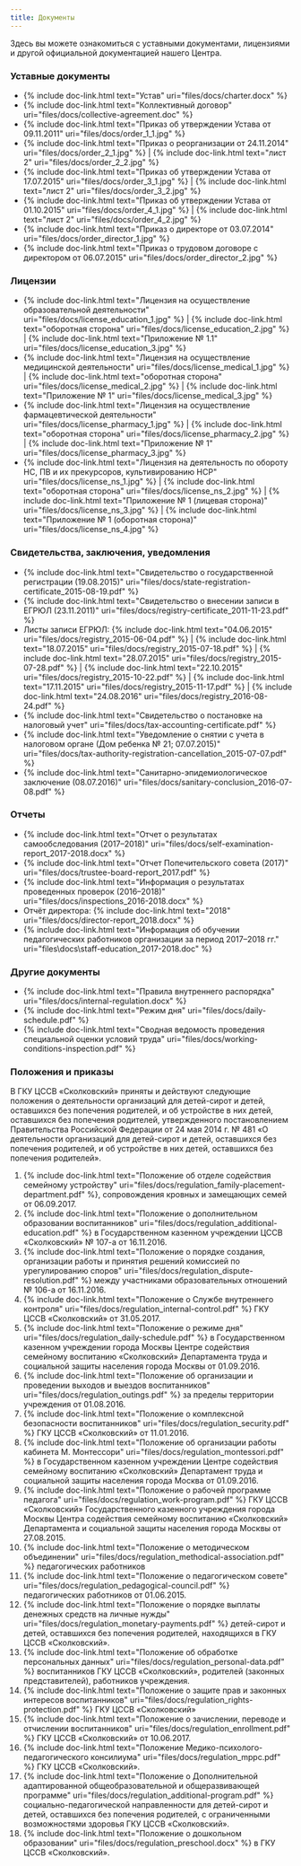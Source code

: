 ```yaml
---
title: Документы
---
```


Здесь вы можете ознакомиться с уставными документами, лицензиями и другой официальной документацией нашего Центра.

### Уставные документы
* {% include doc-link.html text="Устав" uri="files/docs/charter.docx" %}
* {% include doc-link.html text="Коллективный договор" uri="files/docs/collective-agreement.doc" %}
* {% include doc-link.html text="Приказ об утверждении Устава от 09.11.2011" uri="files/docs/order_1_1.jpg" %}
* {% include doc-link.html text="Приказ о реорганизации от 24.11.2014" uri="files/docs/order_2_1.jpg" %} |
  {% include doc-link.html text="лист 2" uri="files/docs/order_2_2.jpg" %}
* {% include doc-link.html text="Приказ об утверждении Устава от 17.07.2015" uri="files/docs/order_3_1.jpg" %} |
  {% include doc-link.html text="лист 2" uri="files/docs/order_3_2.jpg" %}
* {% include doc-link.html text="Приказ об утверждении Устава от 01.10.2015" uri="files/docs/order_4_1.jpg" %} |
  {% include doc-link.html text="лист 2" uri="files/docs/order_4_2.jpg" %}
* {% include doc-link.html text="Приказ о директоре от 03.07.2014" uri="files/docs/order_director_1.jpg" %}
* {% include doc-link.html text="Приказ о трудовом договоре с директором от 06.07.2015" uri="files/docs/order_director_2.jpg" %}

### Лицензии
* {% include doc-link.html text="Лицензия на осуществление образовательной деятельности" uri="files/docs/license_education_1.jpg" %} |
  {% include doc-link.html text="оборотная сторона" uri="files/docs/license_education_2.jpg" %} |
  {% include doc-link.html text="Приложение № 1.1" uri="files/docs/license_education_3.jpg" %}
* {% include doc-link.html text="Лицензия на осуществление медицинской деятельности" uri="files/docs/license_medical_1.jpg" %} |
  {% include doc-link.html text="оборотная сторона" uri="files/docs/license_medical_2.jpg" %} |
  {% include doc-link.html text="Приложение № 1" uri="files/docs/license_medical_3.jpg" %}
* {% include doc-link.html text="Лицензия на осуществление фармацевтической деятельности" uri="files/docs/license_pharmacy_1.jpg" %} |
  {% include doc-link.html text="оборотная сторона" uri="files/docs/license_pharmacy_2.jpg" %} |
  {% include doc-link.html text="Приложение № 1" uri="files/docs/license_pharmacy_3.jpg" %}
* {% include doc-link.html text="Лицензия на деятельность по обороту НС, ПВ и их прекурсоров, культивированию НСР" uri="files/docs/license_ns_1.jpg" %} |
  {% include doc-link.html text="оборотная сторона" uri="files/docs/license_ns_2.jpg" %} |
  {% include doc-link.html text="Приложение № 1 (лицевая сторона)" uri="files/docs/license_ns_3.jpg" %} |
  {% include doc-link.html text="Приложение № 1 (оборотная сторона)" uri="files/docs/license_ns_4.jpg" %}

### Свидетельства, заключения, уведомления
* {% include doc-link.html text="Свидетельство о государственной регистрации (19.08.2015)" uri="files/docs/state-registration-certificate_2015-08-19.pdf" %}
* {% include doc-link.html text="Свидетельство о внесении записи в ЕГРЮЛ (23.11.2011)" uri="files/docs/registry-certificate_2011-11-23.pdf" %}
* Листы записи ЕГРЮЛ:
  {% include doc-link.html text="04.06.2015" uri="files/docs/registry_2015-06-04.pdf" %} |
  {% include doc-link.html text="18.07.2015" uri="files/docs/registry_2015-07-18.pdf" %} |
  {% include doc-link.html text="28.07.2015" uri="files/docs/registry_2015-07-28.pdf" %} |
  {% include doc-link.html text="22.10.2015" uri="files/docs/registry_2015-10-22.pdf" %} |
  {% include doc-link.html text="17.11.2015" uri="files/docs/registry_2015-11-17.pdf" %} |
  {% include doc-link.html text="24.08.2016" uri="files/docs/registry_2016-08-24.pdf" %}
* {% include doc-link.html text="Свидетельство о постановке на налоговый учет" uri="files/docs/tax-accounting-certificate.pdf" %}
* {% include doc-link.html text="Уведомление о снятии с учета в налоговом органе (Дом ребенка № 21; 07.07.2015)" uri="files/docs/tax-authority-registration-cancellation_2015-07-07.pdf" %}
* {% include doc-link.html text="Санитарно-эпидемиологическое заключение (08.07.2016)" uri="files/docs/sanitary-conclusion_2016-07-08.pdf" %}

### Отчеты
* {% include doc-link.html text="Отчет о результатах самообследования (2017–2018)" uri="files/docs/self-examination-report_2017-2018.docx" %}
* {% include doc-link.html text="Отчет Попечительского совета (2017)" uri="files/docs/trustee-board-report_2017.pdf" %}
* {% include doc-link.html text="Информация о результатах проведенных проверок (2016–2018)" uri="files/docs/inspections_2016-2018.docx" %}
* Отчёт директора:
  {% include doc-link.html text="2018" uri="files/docs/director-report_2018.docx" %}
* {% include doc-link.html text="Информация об обучении педагогических работников организации за период 2017–2018 гг." uri="files\docs\staff-education_2017-2018.doc" %}

### Другие документы
* {% include doc-link.html text="Правила внутреннего распорядка" uri="files/docs/internal-regulation.docx" %}
* {% include doc-link.html text="Режим дня" uri="files/docs/daily-schedule.pdf" %}
* {% include doc-link.html text="Сводная ведомость проведения специальной оценки условий труда" uri="files/docs/working-conditions-inspection.pdf" %}

### Положения и приказы

В ГКУ ЦССВ «Сколковский» приняты и действуют следующие положения о деятельности организаций для детей-сирот и детей,
оставшихся без попечения родителей, и об устройстве в них детей, оставшихся без попечения родителей, утвержденного
постановлением Правительства Российской Федерации от 24 мая 2014 г. № 481 «О деятельности организаций для детей-сирот
и детей, оставшихся без попечения родителей, и об устройстве в них детей, оставшихся без попечения родителей».

1. {% include doc-link.html text="Положение об отделе содействия семейному устройству" uri="files/docs/regulation_family-placement-department.pdf" %}, сопровождения кровных и замещающих семей от 06.09.2017.
2. {% include doc-link.html text="Положение о дополнительном образовании воспитанников" uri="files/docs/regulation_additional-education.pdf" %} в Государственном казенном учреждении ЦССВ «Сколковский» № 107-а от 16.11.2016.
3. {% include doc-link.html text="Положение о порядке создания, организации работы и принятия решений комиссией по урегулированию споров" uri="files/docs/regulation_dispute-resolution.pdf" %} между участниками образовательных отношений № 106-а от 16.11.2016.
4. {% include doc-link.html text="Положение о Службе внутреннего контроля" uri="files/docs/regulation_internal-control.pdf" %} ГКУ ЦССВ «Сколковский» от 31.05.2017.
5. {% include doc-link.html text="Положение о режиме дня" uri="files/docs/regulation_daily-schedule.pdf" %} в Государственном казенном учреждении города Москвы Центре содействия семейному воспитанию «Сколковский» Департамента труда и социальной защиты населения города Москвы от 01.09.2016.
6. {% include doc-link.html text="Положение об организации и проведении выходов и выездов воспитанников" uri="files/docs/regulation_outings.pdf" %} за пределы территории учреждения от 01.08.2016.
7. {% include doc-link.html text="Положение о комплексной безопасности воспитанников" uri="files/docs/regulation_security.pdf" %} ГКУ ЦССВ «Сколковский» от 11.01.2016.
8. {% include doc-link.html text="Положение об организации работы кабинета М. Монтессори" uri="files/docs/regulation_montessori.pdf" %} в Государственном казенном учреждении Центре содействия семейному воспитанию «Сколковский» Департамент труда и социальной защиты населения города Москва от 01.09.2016.
9. {% include doc-link.html text="Положение о рабочей программе педагога" uri="files/docs/regulation_work-program.pdf" %} ГКУ ЦССВ «Сколковский» Государственного казенного учреждения города Москвы Центра содействия семейному воспитанию «Сколковский» Департамента и социальной защиты населения города Москвы от 27.08.2015.
10. {% include doc-link.html text="Положение о методическом объединении" uri="files/docs/regulation_methodical-association.pdf" %} педагогических работников
11. {% include doc-link.html text="Положение о педагогическом совете" uri="files/docs/regulation_pedagogical-council.pdf" %} педагогических работников от 01.06.2015.
12. {% include doc-link.html text="Положение о порядке выплаты денежных средств на личные нужды" uri="files/docs/regulation_monetary-payments.pdf" %} детей-сирот и детей, оставшихся без попечения родителей, находящихся в ГКУ ЦССВ «Сколковский».
13. {% include doc-link.html text="Положение об обработке персональных данных" uri="files/docs/regulation_personal-data.pdf" %} воспитанников ГКУ ЦССВ «Сколковский», родителей (законных представителей), работников учреждения.
14. {% include doc-link.html text="Положение о защите прав и законных интересов воспитанников" uri="files/docs/regulation_rights-protection.pdf" %} ГКУ ЦССВ «Сколковский»
15. {% include doc-link.html text="Положение о зачислении, переводе и отчислении воспитанников" uri="files/docs/regulation_enrollment.pdf" %} ГКУ ЦССВ «Сколковский» от 10.06.2017.
16. {% include doc-link.html text="Положение Медико-психолого-педагогического консилиума" uri="files/docs/regulation_mppc.pdf" %} ГКУ ЦССВ «Сколковский».
17. {% include doc-link.html text="Положение о Дополнительной адаптированной общеобразовательной и общеразвивающей программе" uri="files/docs/regulation_additional-program.pdf" %} социально-педагогической направленности для детей-сирот и детей, оставшихся без попечения родителей, с ограниченными возможностями здоровья ГКУ ЦССВ «Сколковский».
18. {% include doc-link.html text="Положение о дошкольном образовании" uri="files/docs/regulation_preschool.docx" %} в ГКУ ЦССВ «Сколковский».
